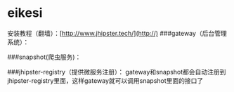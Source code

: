 # eikesi
安装教程（翻墙）：[http://www.jhipster.tech/](http://)
###gateway（后台管理系统）：

###snapshot(爬虫服务)：

###jhipster-registry（提供微服务注册）：
    gateway和snapshot都会自动注册到jhipster-registry里面，这样gateway就可以调用snapshot里面的接口了